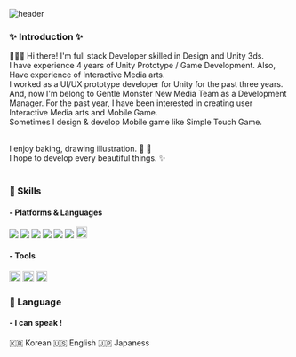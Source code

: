 <!--
**chaenana/chaenana** is a ✨ _special_ ✨ repository because its `README.md` (this file) appears on your GitHub profile.
### Hi there 👋
Here are some ideas to get you started:

- 🔭 I’m currently working on ...
- 🌱 I’m currently learning ...
- 👯 I’m looking to collaborate on ...
- 🤔 I’m looking for help with ...
- 💬 Ask me about ...
- 📫 How to reach me: ...
- 😄 Pronouns: ...
- ⚡ Fun fact: ...
-->

<!-- 헤더 -->
![header](https://capsule-render.vercel.app/api?type=slice&color=auto&height=200&section=header&text=Hello&desc=I'm%20Chaena&fontSize=60&fontAlignY=50&fontAlign=85&descAlignY=70&descAlign=85)

### ✨ Introduction ✨
👩🏻‍💻  Hi there! I'm full stack Developer skilled in Design and Unity 3ds.<br/>
I have experience 4 years of Unity Prototype / Game Development. Also, Have experience of Interactive Media arts.<br/>
I worked as a UI/UX prototype developer for Unity for the past three years.<br/>
And, now I'm belong to Gentle Monster New Media Team as a Development Manager.
For the past year, I have been interested in creating user Interactive Media arts and Mobile Game.<br/>
Sometimes I design & develop Mobile game like Simple Touch Game.
<br/><br/>
 
I enjoy baking, drawing illustration. 🥐 🎨<br/>
I hope to develop every beautiful things. ✨ <br/><br/>
 </div>
 
 
### 💪 Skills
#### - Platforms & Languages
<img src="https://img.shields.io/badge/Android-3DDC84?style=flat-square&logo=Android&logoColor=white"/> <img src="https://img.shields.io/badge/iOS-000000?style=flat-square&logo=iOS&logoColor=white"/> <img src="https://img.shields.io/badge/Github-181717?style=flat-square&amp;logo=Github&amp;logoColor=white" /> <img src="https://img.shields.io/badge/HTML5-E34F26?style=flat-square&amp;logo=HTML5&amp;logoColor=white" /> <img src="https://img.shields.io/badge/CSS3-1572B6?style=flat-square&amp;logo=CSS3&amp;logoColor=white" /> <img src="https://img.shields.io/badge/Javascript-F7DF1E?style=flat-square&amp;logo=Javascript&amp;logoColor=black" /> <img src = "https://img.shields.io/badge/C%23-239120?style=for-the-badge&logo=c-sharp&logoColor=white" style = "height : 20px;"/>

#### - Tools
<img src="https://img.shields.io/badge/unity-%23000000.svg?style=for-the-badge&logo=unity&logoColor=white" style="height : 20px;"/> <img src="https://img.shields.io/badge/Visual%20Studio%20Code-0078d7.svg?style=for-the-badge&logo=visual-studio-code&logoColor=white" style="height : 20px;"/> <img src="https://img.shields.io/badge/Xcode-007ACC?style=for-the-badge&logo=Xcode&logoColor=white" style="height : 20px"/>

### 🎤 Language
#### - I can speak !
🇰🇷 Korean  🇺🇸 English  🇯🇵 Japaness
